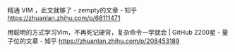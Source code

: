 精通 VIM ，此文就够了 - zempty的文章 - 知乎 https://zhuanlan.zhihu.com/p/68111471

用聪明的方式学习Vim，不再死记硬背，复杂命令一学就会 | GitHub 2200星 - 量子位的文章 - 知乎 https://zhuanlan.zhihu.com/p/208453189